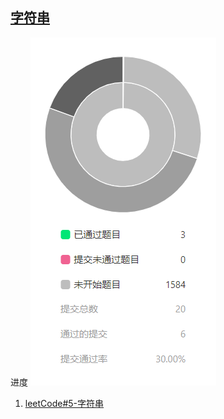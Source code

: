 ## [字符串](./week3-字符串)
 进度 ![](./progress.png)

1. [leetCode#5-字符串](https://github.com/xianweics/algorithm-learning/blob/master/liyanbin/week3-%E5%AD%97%E7%AC%A6%E4%B8%B2/leetCode5-%E6%9C%80%E9%95%BF%E5%9B%9E%E6%96%87%E5%AD%97%E7%AC%A6%E4%B8%B2/%E6%9C%80%E9%95%BF%E5%9B%9E%E6%96%87%E5%AD%97%E7%AC%A6%E4%B8%B2.md)